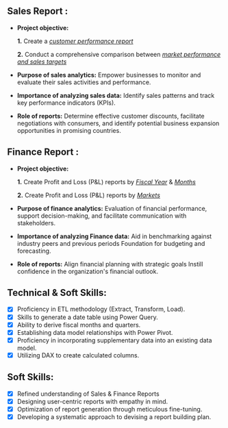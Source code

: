 ## Sales Report :


- **Project objective:** 

    **1.** Create a _[customer performance report](https://github.com/NishanthNalanagula/Excel-Sales-and-Finance-Analytics/blob/main/Customer%20Performance%20Report.pdf)_ 

    **2.** Conduct a comprehensive comparison between _[market performance and sales targets](https://github.com/NishanthNalanagula/Excel-Sales-and-Finance-Analytics/blob/main/Market%20Performance%20vs%20Target%20Report.pdf)_

- **Purpose of sales analytics:** Empower businesses to monitor and evaluate their sales activities and performance.

- **Importance of analyzing sales data:** Identify sales patterns and track key performance indicators (KPIs).

- **Role of reports:** Determine effective customer discounts, facilitate negotiations with consumers, and identify potential business expansion opportunities in promising countries.


## Finance Report :

- **Project objective:** 

    **1.** Create Profit and Loss (P&L) reports by _[Fiscal Year](https://github.com/NishanthNalanagula/Excel-Sales-and-Finance-Analytics/blob/main/P%26L%20Statement%20by%20Fiscal%20Year.pdf)_ & _[Months](https://github.com/NishanthNalanagula/Excel-Sales-and-Finance-Analytics/blob/main/P%26L%20Statement%20by%20Months.pdf)_ 

   **2.** Create Profit and Loss (P&L) reports by _[Markets](https://github.com/NishanthNalanagula/Excel-Sales-and-Finance-Analytics/blob/main/P%26L%20Statement%20by%20Markets.pdf)_

- **Purpose of finance analytics:** Evaluation of financial performance, support decision-making, and facilitate communication with stakeholders.

- **Importance of analyzing Finance data:** Aid in benchmarking against industry peers and previous periods Foundation for budgeting and forecasting.

- **Role of reports:** Align financial planning with strategic goals Instill confidence in the organization's financial outlook.


## Technical & Soft Skills:
- [x]	Proficiency in ETL methodology (Extract, Transform, Load).
- [x]	Skills to generate a date table using Power Query.
- [x]	Ability to derive fiscal months and quarters.
- [x]	Establishing data model relationships with Power Pivot.
- [x]	Proficiency in incorporating supplementary data into an existing data model.
- [x]	Utilizing DAX to create calculated columns.

## Soft Skills:
- [x]	Refined understanding of Sales & Finance Reports
- [x]	Designing user-centric reports with empathy in mind.
- [x]	Optimization of report generation through meticulous fine-tuning.
- [x]	Developing a systematic approach to devising a report building plan.
